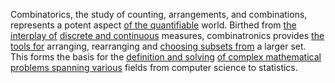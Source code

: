 

Combinatorics, the study of counting, arrangements, and combinations, represents a potent aspect [of the quantifiable](2/3/1/3/3/1/.Verification%20Principles) world. Birthed from [the interplay of](1/3/1/2/1/1/1/2/.Interactions) [discrete and continuous](1/2/1/3/1/3/_Continuity-Discreteness) measures, combinatronics provides [the tools for](3/1/1/1/1/1/1/.Building%20Tools) arranging, rearranging and [choosing subsets from](1/1/3/1/1/3/3/1/_Subset-Superset) a larger set. This forms the basis for the [definition and solving](1/1/2/3/2/1/.Formula) [of complex mathematical](1/1/3/1/1/3/1/3/3/3/.Complex%20Plane) [problems spanning various](3/1/1/1/1/2/2/3/_Homogeneous-Heterogeneous) fields from computer science to statistics.


